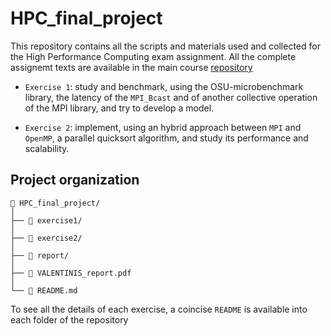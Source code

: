 # HPC_final_project

This repository contains all the scripts and materials used and collected for the High Performance Computing exam assignment. All the complete assignemt texts are available in the main course [repository](https://github.com/Foundations-of-HPC/High-Performance-Computing-2023/tree/main/ASSIGNMENTS)

- `Exercise 1`: study and benchmark, using the OSU-microbenchmark library, the latency of the `MPI_Bcast` and of another collective operation of the MPI library, and try to develop a model.

- `Exercise 2`: implement, using an hybrid approach between `MPI` and `OpenMP`, a parallel quicksort algorithm, and study its performance and scalability.

## Project organization
```
📂 HPC_final_project/
│ 
├── 📂 exercise1/
│ 
├── 📂 exercise2/
│
├── 📂 report/
│
├── 📝 VALENTINIS_report.pdf
│
└── 📰 README.md
```

To see all the details of each exercise, a coincise `README` is available into each folder of the repository